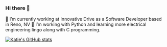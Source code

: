 ### Hi there 👋


🔭 I’m currently working at Innovative Drive as a Software Developer based in Reno, NV
🌱 I’m working with Python and learning more electrical engineering lingo along with C programming.

[![Katie's GitHub stats](https://github-readme-stats.vercel.app/api?username=kayjlou)](https://github.com/kayjlou/github-readme-stats)


<!--
**kayjlou/kayjlou** is a ✨ _special_ ✨ repository because its `README.md` (this file) appears on your GitHub profile.

Here are some ideas to get you started:

- 🔭 I’m currently working at Innovative Drive as a Software Developer based in Reno, NV
- 🌱 I’m currently learning more electrical engineering lingo along with C programming.
- 📫 How to reach me: 
- ⚡ Fun fact: I've lived in 6 different states!
-->

